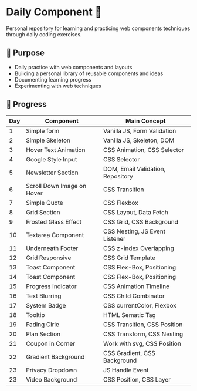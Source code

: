 # Daily Component :snake:

Personal repository for learning and practicing web components techniques through daily coding exercises.

## 🎯 Purpose

- Daily practice with web components and layouts
- Building a personal library of reusable components and ideas
- Documenting learning progress
- Experimenting with web techniques

## 📅 Progress

| Day | Component                              | Main Concept                      |
|-----|----------------------------------------|-----------------------------------|
| 1   | Simple form                            | Vanilla JS, Form Validation       |  
| 2   | Simple Skeleton                        | Vanilla JS, Skeleton, DOM         |
| 3   | Hover Text Animation                   | CSS Animation, CSS Selector       |
| 4   | Google Style Input                     | CSS Selector                      |
| 5   | Newsletter Section                     | DOM, Email Validation, Repository |
| 6   | Scroll Down Image on Hover             | CSS Transition                    |
| 7   | Simple Quote                           | CSS Flexbox                       |
| 8   | Grid Section                           | CSS Layout, Data Fetch            |
| 9   | Frosted Glass Effect                   | CSS Grid, CSS Background          |
| 10  | Textarea Component                     | CSS Nesting, JS Event Listener    |
| 11  | Underneath Footer                      | CSS z-index Overlapping           |
| 12  | Grid Responsive                        | CSS Grid Template                 |
| 13  | Toast Component                        | CSS Flex-Box, Positioning         |
| 14  | Toast Component                        | CSS Flex-Box, Positioning         |
| 15  | Progress Indicator                     | CSS Animation Timeline            |
| 16  | Text Blurring                          | CSS Child Combinator              |
| 17  | System Badge                           | CSS currentColor, Flexbox         |
| 18  | Tooltip                                | HTML Sematic Tag                  |
| 19  | Fading Cirle                           | CSS Transition, CSS Position      |
| 20  | Plan Section                           | CSS Transform, CSS Nesting        |
| 21  | Coupon in Corner                       | Work with svg, CSS Position       |
| 22  | Gradient Background                    | CSS Gradient, CSS Background      |
| 23  | Privacy Dropdown                       | JS Handle Event                   |
| 23  | Video Background                       | CSS Position, CSS Layer           |



